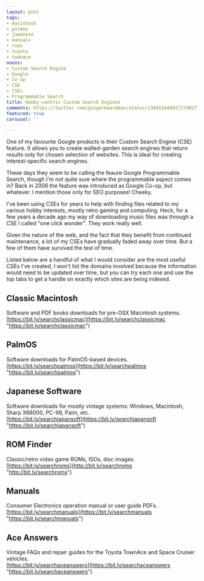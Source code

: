 ```yaml
---
layout: post
tags:
- macintosh
- palmos
- japanese
- manuals
- roms
- toyota
- townace
nouns:
- Custom Search Engine
- Google
- Co-op
- CSE
- CSEs
- Programmable Search
title: Hobby-centric Custom Search Engines
comments: https://twitter.com/gingerbeardman/status/1384534480371736577
featured: true
carousel: ''

---
```

One of my favourite Google products is their Custom Search Engine (CSE) feature. It allows you to create walled-garden search engines that return results only for chosen selection of websites. This is ideal for creating interest-specific search engines.

These days they seem to be calling the feaure Google Programmable Search, though I'm not quite sure where the programmable aspect comes in? Back in 2006 the feature was introduced as Google Co-op, but whatever. I mention those only for SEO purposes! Cheeky.

I've been using CSEs for years to help with finding files related to my various hobby interests, mostly retro gaming and computing. Heck, for a few years a decade ago my way of downloading music files was through a CSE I called "one click wonder". They work really well.

Given the nature of the web, and the fact that they benefit from continued maintenance, a lot of my CSEs have gradually faded away over time. But a few of them have survived the test of time.

Listed below are a handful of what I would consider are the most useful CSEs I've created, I won't list the domains involved because the information would need to be updated over time, but you can try each one and use the top tabs to get a handle on exactly which sites are being indexed.

## Classic Macintosh

Software and PDF books downloads for pre-OSX Macintosh systems.  
[https://bit.ly/searchclassicmac](https://bit.ly/searchclassicmac "https://bit.ly/searchclassicmac")

## PalmOS

Software downloads for PalmOS-based devices.  
[https://bit.ly/searchpalmos](https://bit.ly/searchpalmos "https://bit.ly/searchpalmos")

## Japanese Software

Software downloads for mostly vintage systems: Windows, Macintosh, Sharp X68000, PC-98, Palm, etc.  
[https://bit.ly/searchjapansoft](https://bit.ly/searchjapansoft "https://bit.ly/searchjapansoft")

## ROM Finder

Classic/retro video game ROMs, ISOs, disc images.  
[https://bit.ly/searchroms](http://bit.ly/searchroms "http://bit.ly/searchroms")

## Manuals

Consumer Electronics operation manual or user guide PDFs.  
[https://bit.ly/searchmanuals](https://bit.ly/searchmanuals "https://bit.ly/searchmanuals")

## Ace Answers

Vintage FAQs and repair guides for the Toyota TownAce and Space Cruiser vehicles.  
[https://bit.ly/searchaceanswers](https://bit.ly/searchaceanswers "https://bit.ly/searchaceanswers")